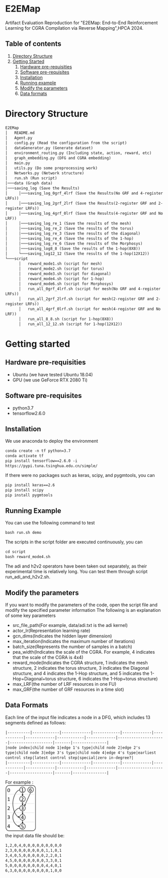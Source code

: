 # E2EMap
Artifact Evaluation Reproduction for "E2EMap: End-to-End Reinforcement Learning for CGRA Compilation via Reverse Mapping",HPCA 2024.

## Table of contents
1. [Directory Structure](#directory-structure)
2. [Getting Started](#getting-started)
    1. [Hardware pre-requisities](#hardware-pre-requisities)
    2. [Software pre-requisites](#software-pre-requisites)
    3. [Installation](#installation)
    4. [Running example](#running-example)
    5. [Modify the parameters](#modify-the-parameters)
    6. [Data formats](#data-formats)

# Directory Structure

```
E2EMap
│   README.md
│   Agent.py
│   config.py (Read the configuration from the script)
│   dataGenerator.py (Generate dataset)
│   environment_routing.py (Including state, action, reward, etc)
│   graph_embedding.py (DFG and CGRA embedding)
│   main.py
│   utils.py (Do some preprocessing work)
│   Networks.py (Network structure)
│   run.sh (Run script)
│───data (Graph data)
│───saving_log (Save the Results)
│     │───saving_log_0grf_4lrf (Save the Results(No GRF and 4-register LRFs))
│     │───saving_log_2grf_2lrf (Save the Results(2-register GRF and 2-register LRFs))
│     │───saving_log_4grf_0lrf (Save the Results(4-register GRF and No LRF))
│     │───saving_log_re_1 (Save the results of the mesh)
│     │───saving_log_re_2 (Save the results of the torus)
│     │───saving_log_re_3 (Save the results of the diagonal)
│     │───saving_log_re_4 (Save the results of the 1-hop)
│     │───saving_log_re_6 (Save the results of the Morphosys)
│     │───saving_log8_8 (Save the results of the 1-hop(8X8))
│     └───saving_log12_12 (Save the results of the 1-hop(12X12))
└───script
      │   reward_mode1.sh (script for mesh)
      │   reward_mode2.sh (script for torus)
      │   reward_mode3.sh (script for diagonal)
      │   reward_mode4.sh (script for 1-hop)
      │   reward_mode6.sh (script for Morphosys)
      │   run_all_0grf_4lrf.sh (script for mesh(No GRF and 4-register LRFs))
      │   run_all_2grf_2lrf.sh (script for mesh(2-register GRF and 2-register LRFs))
      │   run_all_4grf_0lrf.sh (script for mesh(4-register GRF and No LRF))
      │   run_all_8_8.sh (script for 1-hop(8X8))
      │   run_all_12_12.sh (script for 1-hop(12X12))
```

# Getting started
## Hardware pre-requisities
* Ubuntu (we have tested Ubuntu 18.04)
* GPU (we use GeForce RTX 2080 Ti)

## Software pre-requisites
* python3.7
* tensorflow2.6.0

## Installation
We use anaconda to deploy the environment
```
conda create -n tf python=3.7
conda activate tf
pip install tensorflow==2.6.0 -i https://pypi.tuna.tsinghua.edu.cn/simple/
```
If there were no packages such as keras, scipy, and pygmtools, you can
```
pip install keras==2.6
pip install scipy
pip install pygmtools
```

## Running Example
You can use the following command to test
```
bash run.sh demo
```
The scripts in the script folder are executed continuously, you can
```
cd script
bash reward_mode4.sh
```
The adi and h2v2 operators have been taken out separately, as their experimental time is relatively long. You can test them through script run_adi_and_h2v2.sh.

## Modify the parameters
If you want to modify the parameters of the code, open the script file and modify the specified parameter information
The following is an explanation of some key parameters
* src_file_path(For example, data/adi.txt is the adi kernel)
* actor_lr(Representation learning rate)
* gcn_dims(Indicates the hidden layer dimension)
* max_iteration(Indicates the maximum number of iterations)
* batch_size(Represents the number of samples in a batch)
* pea_width(Indicates the scale of the CGRA. For example, 4 indicates that the scale of the CGRA is 4x4)
* reward_mode(Indicates the CGRA structure, 1 indicates the mesh structure, 2 indicates the torus structure, 3 indicates the Diagonal structure, and 4 indicates the 1-Hop structure, and 5 indicates the 1-Hop+Diagonal+torus structure, 6 indicates the 1-Hop+torus structure)
* max_LRF(the number of LRF resources in one FU)
* max_GRF(the number of GRF resources in a time slot)

## Data Formats
Each line of the input file indicates a node in a DFG, which includes 13 segments defined as follows:
```
|----------|------------|-------------|------------|-------------|------------|-------------|------------|-------------|---------------------|-------------------|-------|---------------|
|node index|child node 1|edge 1's type|child node 2|edge 2's type|child node 3|edge 3's type|child node 4|edge 4's type|earliest control step|latest control step|special|zero in-degree?|
|----------|------------|-------------|------------|-------------|------------|-------------|------------|-------------|---------------------|-------------------|-------|---------------|
```

For example : \
<img src="DFG.png" alt="drawing" width="100"/> \
the input data file should be:
```
1,2,0,4,0,0,0,0,0,0,0,0,0
2,3,0,0,0,0,0,0,0,1,1,0,1
3,4,0,5,0,0,0,0,0,2,2,0,1
4,5,0,0,0,0,0,0,0,3,3,0,1
5,0,0,0,0,0,0,0,0,4,4,0,1
6,3,0,0,0,0,0,0,0,0,1,0,0
```
